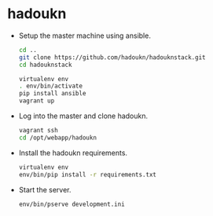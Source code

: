 hadoukn
========

- Setup the master machine using ansible.

  ```bash
  cd ..
  git clone https://github.com/hadoukn/hadouknstack.git
  cd hadouknstack

  virtualenv env
  . env/bin/activate
  pip install ansible
  vagrant up
  ```

- Log into the master and clone hadoukn.

  ```bash
  vagrant ssh
  cd /opt/webapp/hadoukn
  ```

- Install the hadoukn requirements.

  ```bash
  virtualenv env
  env/bin/pip install -r requirements.txt
  ```

- Start the server.

  ```bash
  env/bin/pserve development.ini
  ```
